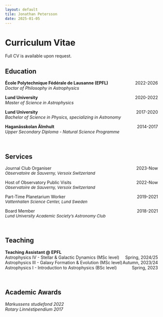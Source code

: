 ```yaml
---
layout: default
tile: Jonathan Petersson
date: 2025-01-05
---
```


# Curriculum Vitae
<p>Full CV is available upon request.</p>

## Education
<p><b>E&#769;cole Polytechnique Fe&#769;de&#769;rale de Lausanne (EPFL)</b><span style="float: right;">2022-2026</span><br>
<i>Doctor of Philosophy in Astrophysics</i></p>

<p><b>Lund University</b><span style="float: right;">2020-2022</span><br>
<i>Master of Science in Astrophysics</i></p>

<p><b>Lund University</b><span style="float: right;">2017-2020</span><br>
<i>Bachelor of Science in Physics, specializing in Astronomy</i></p>

<p><b>Hagana&#776;sskolan A&#776;lmhult</b><span style="float: right;">2014-2017</span><br>
<i>Upper Secondary Diploma - Natural Science Programme</i></p>
<br>

## Services
<p>Journal Club Organiser<span style="float: right;">2023-Now</span><br>
<i style="font-size: 10pt;">Observatoire de Sauverny, Versoix Switzerland</i></p>

<p>Host of Observatory Public Visits<span style="float: right;">2022-Now</span><br>
<i style="font-size: 10pt;">Observatoire de Sauverny, Versoix Switzerland</i></p>

<p>Part-Time Planetarium Worker<span style="float: right;">2019-2021</span><br>
<i style="font-size: 10pt;">Vattenhallen Science Center, Lund Sweden</i></p>

<p>Board Member<span style="float: right;">2018-2021</span><br>
<i style="font-size: 10pt;">Lund University Academic Society’s Astronomy Club</i></p>
<br>

## Teaching
<p><b>Teaching Assistant @ EPFL</b><br>
Astrophysics IV - Stellar & Galactic Dynamics (MSc level)<span style="float: right;">Spring, 2024/25</span><br>
Astrophysics III - Galaxy Formation & Evolution (MSc level)<span style="float: right;">Autumn, 2023/24</span><br>
Astrophysics I - Introduction to Astrophysics (BSc level)<span style="float: right;">Spring, 2023</span></p>
<br>

## Academic Awards
<p><i>Markussens studiefond 2022</i><br>
<i>Rotary Linne&#769;stipendium 2017</i></p>
 

